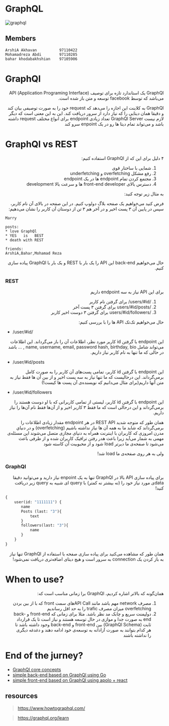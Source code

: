 # GraphQL

![graphql](https://upload.wikimedia.org/wikipedia/commons/1/17/GraphQL_Logo.svg)
## Members
    ArshiA Akhavan          97110422
    Mohamadreza Abdi        97110285
    bahar khodabakhshian    97105906


# GraphQl
<p dir="rtl" style="position:right;">
GraphQl یک استاندارد تازه برای توصیف (Application Programing Interface) API می‌باشد که توسط facebook  توسعه و متن باز شده است.
</p>

<p dir="rtl" style="position:right;">
GraphQl به کلاینت این اجازه را می‌دهد که request خود را به صورت توصیفی بیان کند و دقیقا همان دیتایی را که نیاز دارد از سرور دریافت کند. این به این معنی است که دیگر لازم نیست GraphQl Server تعداد زیادی endpoint برای انواع مختلف request داشته باشد و می‌تواند تمام دیتا ها رو در یک enpoint سرو کند
</p>

# GraphQl vs REST
<p dir="rtl" style="position:right;">
۴ دلیل برای این که از   GraphQl استفاده کنیم:
<ol dir="rtl" style="position:right;">
<li>شمایی با ساختار قوی</li>
<li>رفع مشکل overfetching و underfetching</li>
<li>مجتمع کردن تمام endpoint ها در یک endpoint</li>
<li>دسترس بالای front-end developer ها و سرعت بالا development</li>
</ol>
<p dir="rtl" style="position:right;">
به مثال زیر توجه کنید:

<p dir="rtl" style="position:right;">
فرض کنید می‌خواهیم یک صفحه بلاگ دولوپ کنیم.
در این صفحه در بالای آن نام کاربر، سپس در پایین آن ۳ پست اخیر و در آخر هم ۳ تن از دوستان آن کاربر را نشان می‌دهیم:

    Marry

    posts:    
    * love GraphQl
    * YES   is   BEST
    * death with REST
    
    friends:
    ArshiA,Bahar,Mohamad Reza

<p dir="rtl" style="position:right;">
حال می‌خواهیم back-end این API را یک بار با REST و یک بار با GraphQl پیاده سازی کنیم.

### REST
<p dir="rtl" style="position:right;">
برای این API نیاز به سه endpoint داریم
<ol dir="rtl" style="position:right;">
<li>/users/#id/ برای گرفتن نام کاربر</li>
<li>/users/#id/posts برای گرفتن ۳ پست آخر</li>
<li>/users/#id/followers برای گرفتن ۳ دوست اخیر کاربر</li>
</ol>

<p dir="rtl" style="position:right;">
حال می‌خواهیم تک‌تک API ها را با بررسی کنیم:

+ /user/#id/
<p dir="rtl" style="position:right;">
این endpoint  با گرفتن id کاربر مورد نظر، اطلاعات آن را باز می‌گرداند. این اطلاعات می‌تواند شامل name, username, email, password hash, birthday, bio , ... باشد در حالی که ما تنها به نام کاربر نیاز داریم.

+ /user/#id/posts
<p dir="rtl" style="position:right;">
این endpoint با گرفتن id کاربر، تمامی پست‌های آن کاربر را به صورت کامل برمی‌گرداند.
این درحالیست که ما تنها نیاز به سه پست اخیر و از بین آن ها فقط نیاز به متن آنها داریم(برای مثال می‌دانیم که نویسنده‌ی آن پست ها کیست!)

+ /user/#id/followers
<p dir="rtl" style="position:right;">
این endpoint با گرفتن id کاربر، لیستی از تمامی کاربرانی که با او دوست هستند را برمی‌گرداند و این درحالی است که ما فقط ۳ کاربر اخیر و از آن‌ها فقط نام آن‌ها را نیاز داریم.

<p dir="rtl" style="position:right;">
همان طور که متوجه شدید REST API در هر endpoint مقدار زیادی اطلاعات را برمی‌گرداند که شاید ما به همه آن ها نیاز نداشته باشیم (overfetching) و در دنیاي مدرن امروزی که کاربران با اینترنت همراه به دنیای مجازی متصل می‌شوند این مسئله‌ی مهمی به شمار می‌آید زیرا باعث هدر رفتن ترافیک کاربران شده و از طرفی باعث می‌شود تا صفحه‌ی ما دیرتر load شود و از محبوبیت ‌آن کاسته شود

<p dir="rtl" style="position:right;">
ولی به هر روی صفحه‌ی ما load شد!

### GraphQl
<p dir="rtl" style="position:right;">
برای پیاده سازی API بالا در GraphQl تنها به یک enpoint نیاز دارید و می‌توانید دقیقا data‌ی مورد نیاز خود را (نه بیشتر نه کمتر) با query ای شبیه به query زیر دریافت کنید!

```graphql
{
    user(id: "1111111") {
       name
       Posts (last: "3"){
           text
       }
       followers(last: "3"){
           name
       }
    }
}
``` 
<p dir="rtl" style="position:right;">
همان طور که مشاهده می‌کنید برای پیاده سازی صفحه با استفاده از GraphQl تنها نیاز به باز کردن یک connection به سرور است و هیچ دیتای اضافه‌تری دریافت نمی‌شود!


# When to use?
<p dir="rtl" style="position:right;">
همان‌گونه که بالاتر اشاره کردیم، GraphQl برا زمانی مناسب است که:
<ol dir="rtl" style="position:right;">
<li>مصرف network مهم باشد مانند API Callهای سمت front  که با از بین بردن overfetching میزان مصرف trafic را به حد اقل رساندیم</li>
<li>دولپمنت سریع و چابک مد نظر باشد.
مثلا برای زمانی که front-end و back-end به صورت جدا و موازی در حال توسعه هستند و نیاز است تا یک قرارداد ثابت (GraphQl Schema) بین front-end و back-end وجود داشته باشد تا هر کدام بتوانند به صورت آزادانه به توسعه‌ی خود ادامه دهند و دغدغه دیگری را نداشته باشند </li>
</ol>
 
 # End of the jurney?

+ [GraphQl core concepts](/core.md)
+ [simple back-end based on GraphQl using Go](/back/readme.md)
+ [simple front-end based on GraphQl using apolo + react](/front/readme.md)


 
 ## resources
>https://www.howtographql.com/

>https://graphql.org/learn
